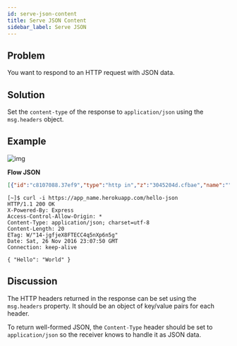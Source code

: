 ```yaml
---
id: serve-json-content
title: Serve JSON Content
sidebar_label: Serve JSON
---
```


## Problem

You want to respond to an HTTP request with JSON data.

## Solution

Set the `content-type` of the response to `application/json` using the `msg.headers`
object.

## Example

![img](https://igniteresources.blob.core.windows.net/public/docs/static/assets/docs/http-endpoints/serve-json-content.png)

<b>Flow JSON</b>

~~~json
[{"id":"c8107088.37ef9","type":"http in","z":"3045204d.cfbae","name":"","url":"/hello-json","method":"get","swaggerDoc":"","x":120,"y":620,"wires":[["4e8237da.b17dc8"]]},{"id":"4e8237da.b17dc8","type":"template","z":"3045204d.cfbae","name":"page","field":"payload","fieldType":"msg","format":"handlebars","syntax":"mustache","template":"{ \"Hello\": \"World\" }","x":290,"y":620,"wires":[["65401623.9abfe8"]]},{"id":"65401623.9abfe8","type":"change","z":"3045204d.cfbae","name":"Set Headers","rules":[{"t":"set","p":"headers","pt":"msg","to":"{}","tot":"json"},{"t":"set","p":"headers.content-type","pt":"msg","to":"application/json","tot":"str"}],"action":"","property":"","from":"","to":"","reg":false,"x":450,"y":620,"wires":[["f7d3e35a.082c2"]]},{"id":"f7d3e35a.082c2","type":"http response","z":"3045204d.cfbae","name":"","x":610,"y":620,"wires":[]}]
~~~



~~~text
[~]$ curl -i https://app_name.herokuapp.com/hello-json
HTTP/1.1 200 OK
X-Powered-By: Express
Access-Control-Allow-Origin: *
Content-Type: application/json; charset=utf-8
Content-Length: 20
ETag: W/"14-jgfjeX8FTECC4q5nXp6n5g"
Date: Sat, 26 Nov 2016 23:07:50 GMT
Connection: keep-alive

{ "Hello": "World" }
~~~


## Discussion

The HTTP headers returned in the response can be set using the `msg.headers`
property. It should be an object of key/value pairs for each header.

To return well-formed JSON, the `Content-Type` header should be set to
`application/json` so the receiver knows to handle it as JSON data.
